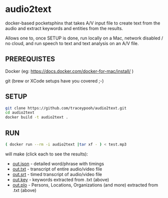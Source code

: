 # audio2text
docker-based pocketsphinx that takes A/V input file to create text from the audio and extract keywords and entities from the results.

Allows one to, once SETUP is done, run locally on a Mac, network disabled / no cloud, and run speech to text and text analysis on an A/V file.


## PREREQUISTES
Docker (eg:  https://docs.docker.com/docker-for-mac/install/ )

git  (brew or XCode setups have you covered ;-)

## SETUP
```bash
git clone https://github.com/traceypooh/audio2text.git
cd audio2text
docker build -t audio2text .
```

## RUN

```bash
( docker run --rm -i audio2text |tar xf - ) < test.mp3
```
will make (click each to see the results):
* [out.json](out.json) - detailed word/phrase with timings
* [out.txt](out.txt) - transcript of entire audio/video file
* [out.srt](out.srt) - timed transcript of audio/video file
* [out.key](out.keys) - keywords extracted from .txt (above)
* [out.plo](out.plo) - Persons, Locations, Organizations (and more) extracted from .txt (above)
